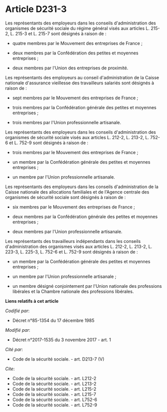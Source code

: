 # Article D231-3

Les représentants des employeurs dans les conseils d'administration des organismes de sécurité sociale du régime général
visés aux articles L. 215-2, L. 215-3 et L. 215-7 sont désignés à raison de :

- quatre membres par le Mouvement des entreprises de France ;

- deux membres par la Confédération des petites et moyennes entreprises ;

- deux membres par l'Union des entreprises de proximité. 

Les représentants des employeurs au conseil d'administration de la Caisse nationale d'assurance vieillesse des travailleurs
salariés sont désignés à raison de :

- sept membres par le Mouvement des entreprises de France ;

- trois membres par la Confédération générale des petites et moyennes entreprises ;

- trois membres par l'Union professionnelle artisanale. 

Les représentants des employeurs dans les conseils d'administration des organismes de sécurité sociale visés aux articles L.
212-2, L. 213-2, L. 752-6 et L. 752-9 sont désignés à raison de :

- trois membres par le Mouvement des entreprises de France ;

- un membre par la Confédération générale des petites et moyennes entreprises ;

- un membre par l'Union professionnelle artisanale. 

Les représentants des employeurs dans les conseils d'administration de la Caisse nationale des allocations familiales et de
l'Agence centrale des organismes de sécurité sociale sont désignés à raison de :

- six membres par le Mouvement des entreprises de France ;

- deux membres par la Confédération générale des petites et moyennes entreprises ;

- deux membres par l'Union professionnelle artisanale. 

Les représentants des travailleurs indépendants dans les conseils d'administration des organismes visés aux articles L.
212-2, L. 213-2, L. 223-3, L. 225-3, L. 752-6 et L. 752-9 sont désignés à raison de :

- un membre par la Confédération générale des petites et moyennes entreprises ;

- un membre par l'Union professionnelle artisanale ;

- un membre désigné conjointement par l'Union nationale des professions libérales et la Chambre nationale des professions
libérales.

**Liens relatifs à cet article**

_Codifié par_:

  - Décret n°85-1354 du 17 décembre 1985

_Modifié par_:

  - Décret n°2017-1535 du 3 novembre 2017 - art. 1

_Cité par_:

  - Code de la sécurité sociale. - art. D213-7 (V)

_Cite_:

  - Code de la sécurité sociale. - art. L212-2
  - Code de la sécurité sociale. - art. L213-2
  - Code de la sécurité sociale. - art. L215-2
  - Code de la sécurité sociale. - art. L215-7
  - Code de la sécurité sociale. - art. L752-6
  - Code de la sécurité sociale. - art. L752-9
